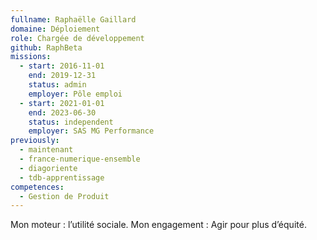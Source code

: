 ```yaml
---
fullname: Raphaëlle Gaillard
domaine: Déploiement
role: Chargée de développement
github: RaphBeta
missions:
  - start: 2016-11-01
    end: 2019-12-31
    status: admin
    employer: Pôle emploi
  - start: 2021-01-01
    end: 2023-06-30
    status: independent
    employer: SAS MG Performance
previously:
  - maintenant
  - france-numerique-ensemble
  - diagoriente
  - tdb-apprentissage
competences:
  - Gestion de Produit
---
```

Mon moteur : l’utilité sociale. Mon engagement : Agir pour plus d’équité.
